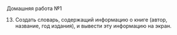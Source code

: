 Домашняя работа №1

13.	Создать словарь, содержащий информацию о книге (автор, название, год издания), и вывести эту информацию на экран.


